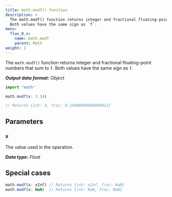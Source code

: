 ```yaml
---
title: math.modf() function
description: >
  The math.modf() function returns integer and fractional floating-point numbers that sum to `f`.
  Both values have the same sign as `f`.
menu:
  flux_0_x:
    name: math.modf
    parent: Math
weight: 1
---
```


The `math.modf()` function returns integer and fractional floating-point numbers that sum to `f`.
Both values have the same sign as `f`.

_**Output data format:** Object_

```js
import "math"

math.modf(x: 3.14)

// Returns {int: 3, frac: 0.14000000000000012}
```

## Parameters

### x
The value used in the operation.

_**Data type:** Float_

## Special cases
```js
math.modf(x: ±Inf) // Returns {int: ±Inf, frac: NaN}
math.modf(x: NaN)  // Returns {int: NaN, frac: NaN}
```
